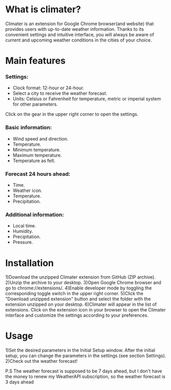 # What is climater?

Climater is an extension for Google Chrome browser(and website) that provides users with up-to-date weather information. Thanks to its convenient settings and intuitive interface, you will always be aware of current and upcoming weather conditions in the cities of your choice.

# Main features

### Settings:

- Clock format: 12-hour or 24-hour.
- Select a city to receive the weather forecast.
- Units: Celsius or Fahrenheit for temperature, metric or imperial system for other parameters.

Click on the gear in the upper right corner to open the settings.

### Basic information:

- Wind speed and direction.
- Temperature.
- Minimum temperature.
- Maximum temperature.
- Temperature as felt.

### Forecast 24 hours ahead:

- Time.
- Weather icon.
- Temperature.
- Precipitation.

### Additional information:

- Local time.
- Humidity.
- Precipitation.
- Pressure.

# Installation

1)Download the unzipped Climater extension from GitHub (ZIP archive).
2)Unzip the archive to your desktop.
3)Open Google Chrome browser and go to chrome://extensions/.
4)Enable developer mode by toggling the corresponding toggle switch in the upper right corner.
5)Click the "Download unzipped extension" button and select the folder with the extension unzipped on your desktop.
6)Climater will appear in the list of extensions. Click on the extension icon in your browser to open the Climater interface and customize the settings according to your preferences.

# Usage
1)Set the desired parameters in the Initial Setup window. After the initial setup, you can change the parameters in the settings (see section Settings).
2)Check out the weather forecast!

P.S The weather forecast is supposed to be 7 days ahead, but I don't have the money to renew my WeatherAPI subscription, so the weather forecast is 3 days ahead
